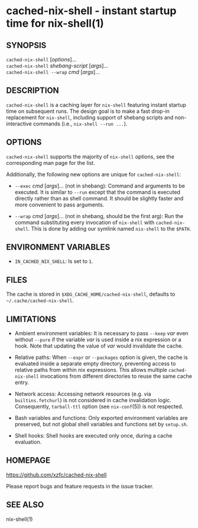# cached-nix-shell - instant startup time for nix-shell(1)

## SYNOPSIS

`cached-nix-shell` \[_options_]...<br>
`cached-nix-shell` _shebang-script_ \[_args_]...<br>
`cached-nix-shell --wrap` _cmd_ \[_args_]...<br>

## DESCRIPTION

`cached-nix-shell` is a caching layer for `nix-shell` featuring instant startup time on subsequent runs.
The design goal is to make a fast drop-in replacement for `nix-shell`, including support of shebang scripts and non-interactive commands (i.e., `nix-shell --run ...`).

## OPTIONS

`cached-nix-shell` supports the majority of `nix-shell` options,
  see the corresponding man page for the list.

Additionally, the following new options are unique for `cached-nix-shell`:

* `--exec` _cmd_ \[_args_]... (not in shebang):
  Command and arguments to be executed.
  It is similar to `--run` except that the command is executed directly rather than as shell command.
  It should be slightly faster and more convenient to pass arguments.

* `--wrap` _cmd_ \[_args_]... (not in shebang, should be the first arg):
  Run the command substituting every invocation of `nix-shell` with `cached-nix-shell`.
  This is done by adding our symlink named `nix-shell` to the `$PATH`.

## ENVIRONMENT VARIABLES

* `IN_CACHED_NIX_SHELL`:
  Is set to `1`.

## FILES

The cache is stored in `$XDG_CACHE_HOME/cached-nix-shell`,
  defaults to `~/.cache/cached-nix-shell`.

## LIMITATIONS

* Ambient environment variables:
It is necessary to pass `--keep` _var_ even without `--pure`
  if the variable _var_ is used inside a nix expression or a hook.
Note that updating the value of _var_ would invalidate the cache.

* Relative paths:
When `--expr` or `--packages` option is given,
  the cache is evaluated inside a separate empty directory,
  preventing access to relative paths from within nix expressions.
This allows multiple `cached-nix-shell` invocations
  from different directories to reuse the same cache entry.

* Network access:
Accessing network resources (e.g. via `builtins.fetchurl`) is not considered in cache invalidation logic.
Consequently, `tarball-ttl` option (see `nix-conf`(5)) is not respected.

* Bash variables and functions:
Only exported environment variables are preserved,
  but not global shell variables and functions set by `setup.sh`.

* Shell hooks:
Shell hooks are executed only once, during a cache evaluation.

## HOMEPAGE

<https://github.com/xzfc/cached-nix-shell>

Please report bugs and feature requests in the issue tracker.

## SEE ALSO

nix-shell(1)
